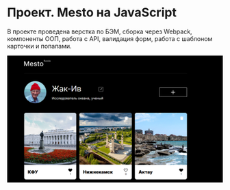 # Проект. Mesto на JavaScript

В проекте проведена верстка по БЭМ, сборка через Webpack, компоненты ООП, работа с API, валидация форм, работа с шаблоном карточки и попапами.

![alt text](image.png)